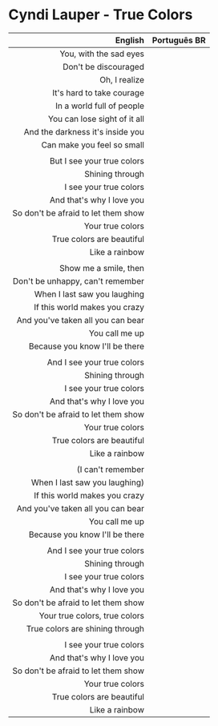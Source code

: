 # Cyndi Lauper - True Colors

| English | Português BR |
|------:|:--------------------|
| You, with the sad eyes |
| Don't be discouraged |
| Oh, I realize |
| It's hard to take courage |
| In a world full of people |
| You can lose sight of it all |
| And the darkness it's inside you |
| Can make you feel so small |
|  |
| But I see your true colors |
| Shining through |
| I see your true colors |
| And that's why I love you |
| So don't be afraid to let them show |
| Your true colors |
| True colors are beautiful |
| Like a rainbow |
|  |
| Show me a smile, then |
| Don't be unhappy, can't remember |
| When I last saw you laughing |
| If this world makes you crazy |
| And you've taken all you can bear |
| You call me up |
| Because you know I'll be there |
|  |
| And I see your true colors |
| Shining through |
| I see your true colors |
| And that's why I love you |
| So don't be afraid to let them show |
| Your true colors |
| True colors are beautiful |
| Like a rainbow |
|  |
| (I can't remember |
| When I last saw you laughing) |
| If this world makes you crazy |
| And you've taken all you can bear |
| You call me up |
| Because you know I'll be there |
|  |
| And I see your true colors |
| Shining through |
| I see your true colors |
| And that's why I love you |
| So don't be afraid to let them show |
| Your true colors, true colors |
| True colors are shining through |
|  |
| I see your true colors |
| And that's why I love you |
| So don't be afraid to let them show |
| Your true colors |
| True colors are beautiful |
| Like a rainbow |